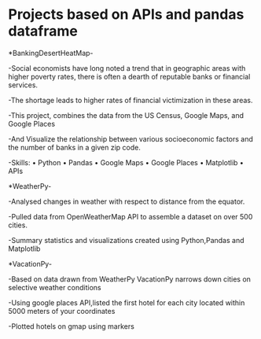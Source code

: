 # Projects based on APIs and pandas dataframe

*BankingDesertHeatMap-

-Social economists have long noted a trend that in geographic areas with higher poverty rates, there is often a dearth of reputable
banks or financial services. 

-The shortage leads to higher rates of financial victimization in these areas.

-This project, combines the data from the US Census, Google Maps, and Google Places

-And Visualize the relationship between various socioeconomic factors and the number of banks in a given zip code.

-Skills:
• Python
• Pandas
• Google Maps
• Google Places
• Matplotlib
• APIs

*WeatherPy-

-Analysed changes in weather with respect to distance from the equator.

-Pulled data from OpenWeatherMap API to assemble a dataset on over 500 cities.

-Summary statistics and visualizations created using Python,Pandas and Matplotlib

*VacationPy-

-Based on data drawn from WeatherPy VacationPy narrows down cities on selective weather conditions

-Using google places API,listed the first hotel for each city located within 5000 meters of your coordinates

-Plotted hotels on gmap using markers
